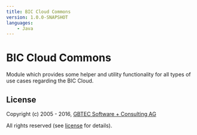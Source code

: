 ```yaml
---
title: BIC Cloud Commons
version: 1.0.0-SNAPSHOT
languages:
    - Java
---
```


# BIC Cloud Commons

Module which provides some helper and utility functionality for all types of use cases regarding the BIC Cloud.

## License

Copyright (c) 2005 - 2016, [GBTEC Software + Consulting AG](http://www.gbtec.de)

All rights reserved (see [license](./LICENSE.txt) for details).